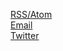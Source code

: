 <a href="http://feeds.doughellmann.com/PyMOTW" class="subscribe-link"><em></em> RSS/Atom</a>  
<a href="http://feedburner.google.com/fb/a/mailverify?uri=PyMOTW&amp;loc=en_US" class="subscribe-link"><em></em> Email</a>  
<a href="https://twitter.com/pymotw" class="subscribe-link"><em></em> Twitter</a>
